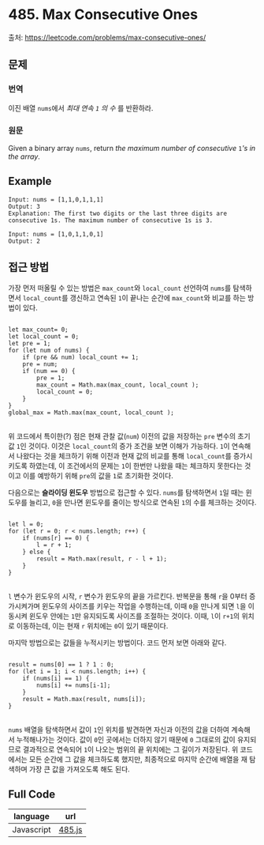 # 485. Max Consecutive Ones

출처: https://leetcode.com/problems/max-consecutive-ones/

## 문제

### 번역

이진 배열 `nums`에서 _최대 연속 _`1`_ 의 수_ 를 반환하라.

### 원문

Given a binary array `nums`, return _the maximum number of consecutive_ `1`_'s in the array_.

## Example
```
Input: nums = [1,1,0,1,1,1]
Output: 3
Explanation: The first two digits or the last three digits are consecutive 1s. The maximum number of consecutive 1s is 3.
```
```
Input: nums = [1,0,1,1,0,1]
Output: 2
```
## 접근 방법

가장 먼저 떠올릴 수 있는 방법은 `max_count`와 `local_count` 선언하여 `nums`를 탐색하면서 `local_count`를 갱신하고 연속된 `1`이 끝나는 순간에 `max_count`와 비교를 하는 방법이 있다.
<pre>
<code>
let max_count= 0;
let local_count = 0;
let pre = 1;
for (let num of nums) {
	if (pre && num) local_count += 1;
	pre = num;
	if (num == 0) {
		pre = 1;
		max_count = Math.max(max_count, local_count );
		local_count = 0;
	}
}
global_max = Math.max(max_count, local_count );
</code>
</pre> 
위 코드에서 특이한(?) 점은 현재 관찰 값(`num`) 이전의 값을 저장하는 `pre` 변수의 초기값 `1`인 것이다. 이것은 `local_count`의 증가 조건을 보면 이해가 가능하다. `1`이 연속해서 나왔다는 것을 체크하기 위해 이전과 현재 값의 비교를 통해 `local_count`를 증가시키도록 하였는데, 이 조건에서의 문제는 `1`이 한번만 나왔을 때는 체크하지 못한다는 것이고 이를 예방하기 위해 `pre`의 값을 `1`로 초기화한 것이다.

다음으로는 **슬라이딩 윈도우** 방법으로 접근할 수 있다. `nums`를 탐색하면서 `1`일 때는 윈도우를 늘리고, `0`을 만나면 윈도우를 줄이는 방식으로 연속된 `1`의 수를 체크하는 것이다.
<pre>
<code>
let l = 0;
for (let r = 0; r < nums.length; r++) {
	if (nums[r] == 0) {
		l = r + 1;
	} else {
		result = Math.max(result, r - l + 1);
	}
}
</code>
</pre>
`l` 변수가 윈도우의 시작, `r` 변수가 윈도우의 끝을 가르킨다. 반복문을 통해 `r`을 0부터 증가시켜가며 윈도우의 사이즈를 키우는 작업을 수행하는데, 이때 `0`을 만나게 되면 `l`을 이동시켜 윈도우 안에는 `1`만 유지되도록 사이즈를 조절하는 것이다. 이때, `l`이 `r+1`의 위치로 이동하는데, 이는 현재 `r` 위치에는 `0`이 있기 때문이다.

마지막 방법으로는 값들을 누적시키는 방법이다. 코드 먼저 보면 아래와 같다.
<pre>
<code>
result = nums[0] == 1 ? 1 : 0;
for (let i = 1; i < nums.length; i++) {
	if (nums[i] == 1) {
		nums[i] += nums[i-1];
	}
	result = Math.max(result, nums[i]);
}
</code>
</pre>
`nums` 배열을 탐색하면서 값이 `1`인 위치를 발견하면 자신과 이전의 값을 더하여 계속해서 누적해나가는 것이다. 값이 `0`인 곳에서는 더하지 않기 때문에 `0` 그대로의 값이 유지되므로 결과적으로 연속되어 `1`이 나오는 범위의 끝 위치에는 그 길이가 저장된다. 위 코드에서는 모든 순간에 그 값을 체크하도록 했지만, 최종적으로 마지막 순간에 배열을 재 탐색하며 가장 큰 값을 가져오도록 해도 된다.

## Full Code
|language|url|
|--------|---|
|Javascript|[485.js](https://github.com/opwe37/Algorithm-Study/blob/master/LeetCode/src/485.js)|
